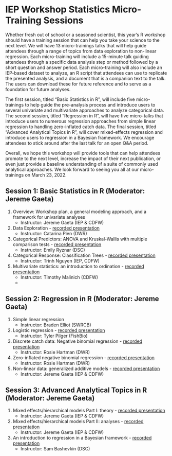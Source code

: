 # IEP Workshop Statistics Micro-Training Sessions

Whether fresh out of school or a seasoned scientist, this year’s R workshop should have a training session that can help you take your science to the next level. We will have 13 micro-trainings talks that will help guide attendees through a range of topics from data exploration to non-linear regression. Each micro-training will include a 15-minute talk guiding attendees through a specific data analysis step or method followed by a short question and answer period. Each micro-training will also include an IEP-based dataset to analyze, an R script that attendees can use to replicate the presented analysis, and a document that is a companion text to the talk. The users can download these for future reference and to serve as a foundation for future analyses. 

The first session, titled “Basic Statistics in R”, will include five micro-trainings to help guide the pre-analysis process and introduce users to several univariate and multivariate approaches to analyze categorical data. The second session, titled “Regression in R”, will have five micro-talks that introduce users to numerous regression approaches from simple linear regression to handling zero-inflated catch data. The final session, titled “Advanced Analytical Topics in R”, will cover mixed-effects regression and introduce users to regression in a Bayesian framework. We encourage attendees to stick around after the last talk for an open Q&A period. 

Overall, we hope this workshop will provide tools that can help attendees promote to the next level, increase the impact of their next publication, or even just provide a baseline understanding of a suite of commonly used analytical approaches. We look forward to seeing you all at our micro-trainings on March 23, 2022.

## Session 1: Basic Statistics in R (Moderator: Jereme Gaeta)

1.	Overview: Workshop plan, a general modeling approach, and a framework for univariate analyses
    -	Instructor: Jereme Gaeta (IEP & CDFW)
2.	Data Exploration - [recorded presentation](https://drive.google.com/file/d/1-mXVdy8CU1Rknq7KcXMk1zXgJbowlyeS/view?usp=sharing)
    -	Instructor: Catarina Pien (DWR)
3.	Categorical Predictors: ANOVA and Kruskal-Wallis with multiple comparison tests - [recorded presentation](https://drive.google.com/file/d/1kVMM7uMqT_ly8armgCvulAnruRhn8ONk/view?usp=sharing)
    -	Instructor: Emily Ryznar (DSC)
4.	Categorical Response: Classification Trees - [recorded presentation](https://drive.google.com/file/d/1J8s0q6EnVmabT5WHDcj3Lov-DKycuU2E/view?usp=sharing)
    -	Instructor: Trinh Nguyen (IEP, CDFW)
5.	Multivariate statistics: an introduction to ordination - [recorded presentation](https://drive.google.com/file/d/1q5AFIzyu3rBpuCFSlaLXQ2cIR9x-r3lx/view?usp=sharing)
    -	Instructor: Timothy Malinich (CDFW)
    -	
## Session 2: Regression in R (Moderator: Jereme Gaeta)

1.	Simple linear regression
    -	Instructor: Braden Elliot (SWRCB)
2.	Logistic regression - [recorded presentation](https://drive.google.com/file/d/1oom2NnrZYsV2Dleq4D9FQc-Y-T9OEX9t/view?usp=sharing)
    -	Instructor: Tyler Pilger (FishBio)
3.	Discrete catch data: Negative binomial regression - [recorded presentation](https://drive.google.com/file/d/1JEbEieVfAr6uvVdpS_M65zxdNi2jj7SK/view?usp=sharing)
    -	Instructor: Rosie Hartman (DWR)
4.	Zero-inflated negative binomial regression - [recorded presentation](https://drive.google.com/file/d/1T0LQ7VuQfQkoyaQjc_lKSeOzvtrrVyjj/view?usp=sharing)
    -	Instructor: Rosie Hartman (DWR)
5.	Non-linear data: generalized additive models - [recorded presentation](https://drive.google.com/file/d/1J7EezsCIM-mNyQNlvJFyhUVmzAkGAYpx/view?usp=sharing)
    -	Instructor: Jereme Gaeta (IEP & CDFW)

## Session 3: Advanced Analytical Topics in R (Moderator: Jereme Gaeta)

1.	Mixed effects/hierarchical models Part I: theory - [recorded presentation](https://drive.google.com/file/d/1feqtQfnZtkwUFuE1dmrGbxAqOv7faNkb/view?usp=sharing)
    -	Instructor: Jereme Gaeta (IEP & CDFW)
2.	Mixed effects/hierarchical models Part II: analyses - [recorded presentation](https://drive.google.com/file/d/13hQtN_kJODJ6qYLk6O3jllJLA75J-UVh/view?usp=sharing)
    -	Instructor: Jereme Gaeta (IEP & CDFW)
3.	An introduction to regression in a Bayesian framework - [recorded presentation](https://drive.google.com/file/d/19DVpW2BCdrYkoey8gjyi7kXWbYJz7nOS/view?usp=sharing)
    -	Instructor: Sam Bashevkin (DSC) 





